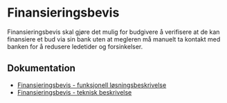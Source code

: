 Finansieringsbevis
==================

Finansieringsbevis skal gjøre det mulig for budgivere å verifisere at de kan finansiere et bud via sin bank uten at megleren må manuelt ta kontakt med banken for å redusere ledetider og forsinkelser.

## Dokumentation
* [Finansieringsbevis - funksjonell løsningsbeskrivelse](./functional-solution.md)
* [Finansieringsbevis - teknisk beskrivelse](./technical-description.md)